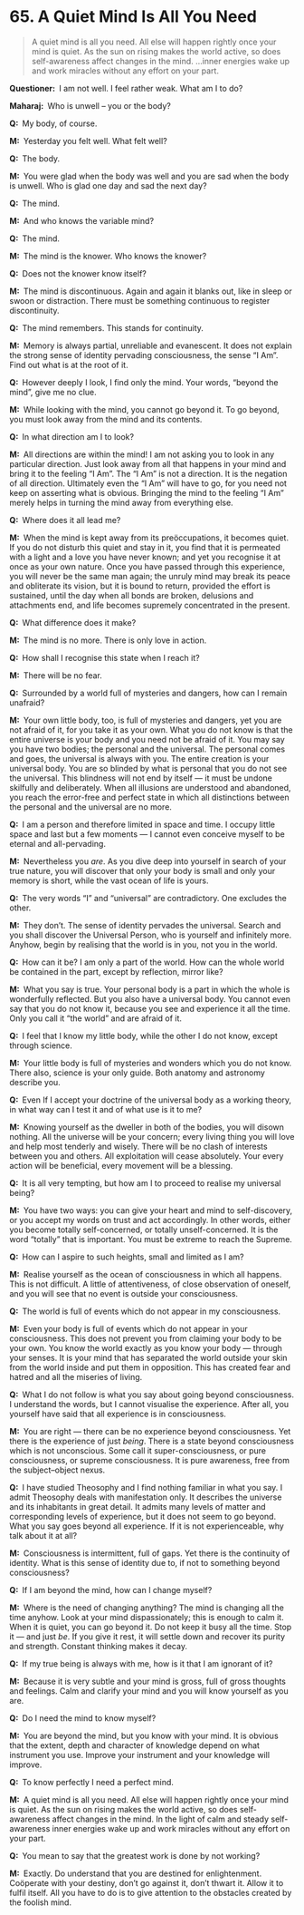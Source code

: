 # 65. A Quiet Mind Is All You Need

>A quiet mind is all you need. All else will happen rightly once your mind is quiet. As the sun on rising makes the world active, so does self-awareness affect changes in the mind. …inner energies wake up and work miracles without any effort on your part.

**Questioner:**&ensp;I am not well. I feel rather weak. What am I to do?

**Maharaj:**&ensp;Who is unwell – you or the body?

**Q:**&ensp;My body, of course.

**M:**&ensp;Yesterday you felt well. What felt well?

**Q:**&ensp;The body.

**M:**&ensp;You were glad when the body was well and you are sad when the body is unwell. Who is glad one day and sad the next day?

**Q:**&ensp;The mind.

**M:**&ensp;And who knows the variable mind?

**Q:**&ensp;The mind.

**M:**&ensp;The mind is the knower. Who knows the knower?

**Q:**&ensp;Does not the knower know itself?

**M:**&ensp;The mind is discontinuous. Again and again it blanks out, like in sleep or swoon or distraction. There must be something continuous to register discontinuity.

**Q:**&ensp;The mind remembers. This stands for continuity.

**M:**&ensp;Memory is always partial, unreliable and evanescent. It does not explain the strong sense of identity pervading consciousness, the sense “I Am”. Find out what is at the root of it.

**Q:**&ensp;However deeply I look, I find only the mind. Your words, “beyond the mind”, give me no clue.

**M:**&ensp;While looking with the mind, you cannot go beyond it. To go beyond, you must look away from the mind and its contents.

**Q:**&ensp;In what direction am I to look?

**M:**&ensp;All directions are within the mind! I am not asking you to look in any particular direction. Just look away from all that happens in your mind and bring it to the feeling “I Am”. The “I Am” is not a direction. It is the negation of all direction. Ultimately even the “I Am” will have to go, for you need not keep on asserting what is obvious. Bringing the mind to the feeling “I Am” merely helps in turning the mind away from everything else.

**Q:**&ensp;Where does it all lead me?

**M:**&ensp;When the mind is kept away from its preöccupations, it becomes quiet. If you do not disturb this quiet and stay in it, you find that it is permeated with a light and a love you have never known; and yet you recognise it at once as your own nature. Once you have passed through this experience, you will never be the same man again; the unruly mind may break its peace and obliterate its vision, but it is bound to return, provided the effort is sustained, until the day when all bonds are broken, delusions and attachments end, and life becomes supremely concentrated in the present.

**Q:**&ensp;What difference does it make?

**M:**&ensp;The mind is no more. There is only love in action.

**Q:**&ensp;How shall I recognise this state when I reach it?

**M:**&ensp;There will be no fear.

**Q:**&ensp;Surrounded by a world full of mysteries and dangers, how can I remain unafraid?

**M:**&ensp;Your own little body, too, is full of mysteries and dangers, yet you are not afraid of it, for you take it as your own. What you do not know is that the entire universe is your body and you need not be afraid of it. You may say you have two bodies; the personal and the universal. The personal comes and goes, the universal is always with you. The entire creation is your universal body. You are so blinded by what is personal that you do not see the universal. This blindness will not end by itself — it must be undone skilfully and deliberately. When all illusions are understood and abandoned, you reach the error-free and perfect state in which all distinctions between the personal and the universal are no more.

**Q:**&ensp;I am a person and therefore limited in space and time. I occupy little space and last but a few moments — I cannot even conceive myself to be eternal and all-pervading.

**M:**&ensp;Nevertheless you *are*. As you dive deep into yourself in search of your true nature, you will discover that only your body is small and only your memory is short, while the vast ocean of life is yours.

**Q:**&ensp;The very words “I” and “universal” are contradictory. One excludes the other.

**M:**&ensp;They don’t. The sense of identity pervades the universal. Search and you shall discover the Universal Person, who is yourself and infinitely more. Anyhow, begin by realising that the world is in you, not you in the world.

**Q:**&ensp;How can it be? I am only a part of the world. How can the whole world be contained in the part, except by reflection, mirror like?

**M:**&ensp;What you say is true. Your personal body is a part in which the whole is wonderfully reflected. But you also have a universal body. You cannot even say that you do not know it, because you see and experience it all the time. Only you call it “the world” and are afraid of it.

**Q:**&ensp;I feel that I know my little body, while the other I do not know, except through science.

**M:**&ensp;Your little body is full of mysteries and wonders which you do not know. There also, science is your only guide. Both anatomy and astronomy describe you.

**Q:**&ensp;Even If I accept your doctrine of the universal body as a working theory, in what way can I test it and of what use is it to me?

**M:**&ensp;Knowing yourself as the dweller in both of the bodies, you will disown nothing. All the universe will be your concern; every living thing you will love and help most tenderly and wisely. There will be no clash of interests between you and others. All exploitation will cease absolutely. Your every action will be beneficial, every movement will be a blessing.

**Q:**&ensp;It is all very tempting, but how am I to proceed to realise my universal being?

**M:**&ensp;You have two ways: you can give your heart and mind to self-discovery, or you accept my words on trust and act accordingly. In other words, either you become totally self-concerned, or totally unself-concerned. It is the word “totally” that is important. You must be extreme to reach the Supreme.

**Q:**&ensp;How can I aspire to such heights, small and limited as I am?

**M:**&ensp;Realise yourself as the ocean of consciousness in which all happens. This is not difficult. A little of attentiveness, of close observation of oneself, and you will see that no event is outside your consciousness.

**Q:**&ensp;The world is full of events which do not appear in my consciousness.

**M:**&ensp;Even your body is full of events which do not appear in your consciousness. This does not prevent you from claiming your body to be your own. You know the world exactly as you know your body — through your senses. It is your mind that has separated the world outside your skin from the world inside and put them in opposition. This has created fear and hatred and all the miseries of living.

**Q:**&ensp;What I do not follow is what you say about going beyond consciousness. I understand the words, but I cannot visualise the experience. After all, you yourself have said that all experience is in consciousness.

**M:**&ensp;You are right — there can be no experience beyond consciousness. Yet there is the experience of just *being*. There is a state beyond consciousness which is not unconscious. Some call it super-consciousness, or pure consciousness, or supreme consciousness. It is pure awareness, free from the subject–object nexus.

**Q:**&ensp;I have studied Theosophy and I find nothing familiar in what you say. I admit Theosophy deals with manifestation only. It describes the universe and its inhabitants in great detail. It admits many levels of matter and corresponding levels of experience, but it does not seem to go beyond. What you say goes beyond all experience. If it is not experienceable, why talk about it at all?

**M:**&ensp;Consciousness is intermittent, full of gaps. Yet there is the continuity of identity. What is this sense of identity due to, if not to something beyond consciousness?

**Q:**&ensp;If I am beyond the mind, how can I change myself?

**M:**&ensp;Where is the need of changing anything? The mind is changing all the time anyhow. Look at your mind dispassionately; this is enough to calm it. When it is quiet, you can go beyond it. Do not keep it busy all the time. Stop it — and just *be*. If you give it rest, it will settle down and recover its purity and strength. Constant thinking makes it decay.

**Q:**&ensp;If my true being is always with me, how is it that I am ignorant of it?

**M:**&ensp;Because it is very subtle and your mind is gross, full of gross thoughts and feelings. Calm and clarify your mind and you will know yourself as you are.

**Q:**&ensp;Do I need the mind to know myself?

**M:**&ensp;You are beyond the mind, but you know with your mind. It is obvious that the extent, depth and character of knowledge depend on what instrument you use. Improve your instrument and your knowledge will improve.

**Q:**&ensp;To know perfectly I need a perfect mind.

**M:**&ensp;A quiet mind is all you need. All else will happen rightly once your mind is quiet. As the sun on rising makes the world active, so does self-awareness affect changes in the mind. In the light of calm and steady self-awareness inner energies wake up and work miracles without any effort on your part.

**Q:**&ensp;You mean to say that the greatest work is done by not working?

**M:**&ensp;Exactly. Do understand that you are destined for enlightenment. Coöperate with your destiny, don’t go against it, don’t thwart it. Allow it to fulfil itself. All you have to do is to give attention to the obstacles created by the foolish mind.